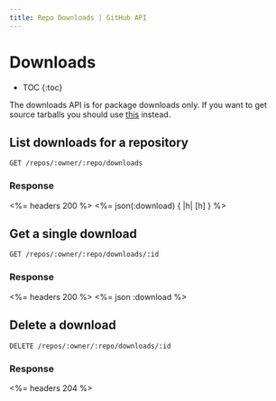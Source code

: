 ```yaml
---
title: Repo Downloads | GitHub API
---
```


# Downloads

* TOC
{:toc}

The downloads API is for package downloads only. If you want to get
source tarballs you should use [this](/v3/repos/contents/#get-archive-link)
instead.

## List downloads for a repository

    GET /repos/:owner/:repo/downloads

### Response

<%= headers 200 %>
<%= json(:download) { |h| [h] } %>

## Get a single download

    GET /repos/:owner/:repo/downloads/:id

### Response

<%= headers 200 %>
<%= json :download %>

## Delete a download

    DELETE /repos/:owner/:repo/downloads/:id

### Response

<%= headers 204 %>
